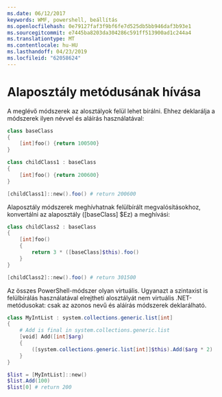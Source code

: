 ```yaml
---
ms.date: 06/12/2017
keywords: WMF, powershell, beállítás
ms.openlocfilehash: 0e79127faf3f9bf6fe7d525db5bb946daf3b93e1
ms.sourcegitcommit: e7445ba8203da304286c591ff513900ad1c244a4
ms.translationtype: MT
ms.contentlocale: hu-HU
ms.lasthandoff: 04/23/2019
ms.locfileid: "62058624"
---
```

# <a name="call-base-class-method"></a>Alaposztály metódusának hívása

A meglévő módszerek az alosztályok felül lehet bírálni. Ehhez deklarálja a módszerek ilyen névvel és aláírás használatával:

```powershell
class baseClass
{
    [int]foo() {return 100500}
}

class childClass1 : baseClass
{
    [int]foo() {return 200600}
}

[childClass1]::new().foo() # return 200600
```

Alaposztály módszerek meghívhatnak felülbírált megvalósításokhoz, konvertálni az alaposztály ([baseClass] $Ez) a meghívási:

```powershell
class childClass2 : baseClass
{
    [int]foo()
    {
        return 3 * ([baseClass]$this).foo()
    }
}

[childClass2]::new().foo() # return 301500
```

Az összes PowerShell-módszer olyan virtuális. Ugyanazt a szintaxist is felülbírálás használatával elrejtheti alosztályát nem virtuális .NET-metódusokat: csak az azonos nevű és aláírás módszerek deklarálható.

```powershell
class MyIntList : system.collections.generic.list[int]
{
    # Add is final in system.collections.generic.list
    [void] Add([int]$arg)
    {
        ([system.collections.generic.list[int]]$this).Add($arg * 2)
    }
}

$list = [MyIntList]::new()
$list.Add(100)
$list[0] # return 200
```
